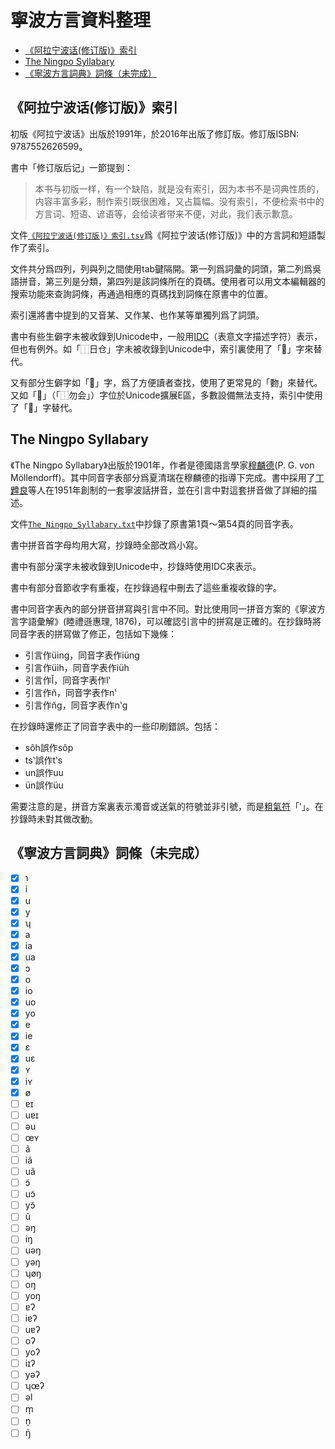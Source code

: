 # 寧波方言資料整理

- [《阿拉宁波话(修订版)》索引](https://github.com/shinzoqchiuq/gninpou-dialect#阿拉宁波话修订版索引)
- [The Ningpo Syllabary](https://github.com/shinzoqchiuq/gninpou-dialect#The-Ningpo-Syllabary)
- [《寧波方言詞典》詞條（未完成）](https://github.com/shinzoqchiuq/gninpou-dialect#寧波方言詞典詞條未完成)

## 《阿拉宁波话(修订版)》索引

初版《阿拉宁波话》出版於1991年，於2016年出版了修訂版。修訂版ISBN: 9787552626599。

書中「修订版后记」一節提到：

> 本书与初版一样，有一个缺陷，就是没有索引，因为本书不是词典性质的，内容丰富多彩，制作索引既很困难，又占篇幅。没有索引，不便检索书中的方言词、短语、谚语等，会给读者带来不便，对此，我们表示歉意。

文件[`《阿拉宁波话(修订版)》索引.tsv`](《阿拉宁波话(修订版)》索引.tsv)爲《阿拉宁波话(修订版)》中的方言詞和短語製作了索引。

文件共分爲四列，列與列之間使用tab鍵隔開。第一列爲詞彙的詞頭，第二列爲吳語拼音，第三列是分類，第四列是該詞條所在的頁碼。使用者可以用文本編輯器的搜索功能來查詢詞條，再通過相應的頁碼找到詞條在原書中的位置。

索引還將書中提到的又音某、又作某、也作某等單獨列爲了詞頭。

書中有些生僻字未被收錄到Unicode中，一般用[IDC](https://en.wikipedia.org/wiki/Ideographic_Description_Characters_(Unicode_block))（表意文字描述字符）表示，但也有例外。如「⿰日仓」字未被收錄到Unicode中，索引裏使用了「𪰻」字來替代。

又有部分生僻字如「𧟰」字，爲了方便讀者查找，使用了更常見的「覅」來替代。又如「𫧃」（「⿰勿会」）字位於Unicode擴展E區，多數設備無法支持，索引中使用了「𠊉」字替代。

## The Ningpo Syllabary

《The Ningpo Syllabary》出版於1901年，作者是德國語言學家[穆麟德](https://en.wikipedia.org/wiki/Paul_Georg_von_Möllendorff)\(P. G. von Möllendorff\)。其中同音字表部分爲夏清瑞在穆麟德的指導下完成。書中採用了[丁韙良](https://en.wikipedia.org/wiki/William_Alexander_Parsons_Martin)等人在1951年創制的一套寧波話拼音，並在引言中對這套拼音做了詳細的描述。

文件[`The_Ningpo_Syllabary.txt`](The_Ningpo_Syllabary.txt)中抄錄了原書第1頁～第54頁的同音字表。

書中拼音首字母均用大寫，抄錄時全部改爲小寫。

書中有部分漢字未被收錄到Unicode中，抄錄時使用IDC來表示。

書中有部分音節收字有重複，在抄錄過程中刪去了這些重複收錄的字。

書中同音字表內的部分拼音拼寫與引言中不同。對比使用同一拼音方案的《寧波方言字語彙解》(睦禮遜惠理, 1876)，可以確認引言中的拼寫是正確的。在抄錄時將同音字表的拼寫做了修正，包括如下幾條：

- 引言作üing，同音字表作iüng
- 引言作üih，同音字表作iüh
- 引言作l̆，同音字表作lʽ
- 引言作n̆，同音字表作nʽ
- 引言作n̆g，同音字表作nʽg

在抄錄時還修正了同音字表中的一些印刷錯誤。包括：

- sôh誤作sôp
- tsʽ誤作tʽs
- un誤作uu
- ün誤作üu

需要注意的是，拼音方案裏表示濁音或送氣的符號並非引號，而是[粗氣符](https://en.wikipedia.org/wiki/Rough_breathing)「ʽ」。在抄錄時未對其做改動。

## 《寧波方言詞典》詞條（未完成）

- [x] ɿ
- [x] i
- [x] u
- [x] y
- [x] ʮ
- [x] a
- [x] ia
- [x] ua
- [x] ɔ
- [x] o
- [x] io
- [x] uo
- [x] yo
- [x] e
- [x] ie
- [x] ɛ
- [x] uɛ
- [x] ʏ
- [x] iʏ
- [x] ø
- [ ] ɐɪ
- [ ] uɐɪ
- [ ] əu
- [ ] œʏ
- [ ] ã
- [ ] iã
- [ ] uã
- [ ] ɔ̃
- [ ] uɔ̃
- [ ] yɔ̃
- [ ] ũ
- [ ] əŋ
- [ ] iŋ
- [ ] uəŋ
- [ ] yəŋ
- [ ] ʮøŋ
- [ ] oŋ
- [ ] yoŋ
- [ ] ɐʔ
- [ ] iɐʔ
- [ ] uɐʔ
- [ ] oʔ
- [ ] yoʔ
- [ ] iɪʔ
- [ ] yəʔ
- [ ] ʮœʔ
- [ ] əl
- [ ] m̩
- [ ] n̩
- [ ] ŋ̍
